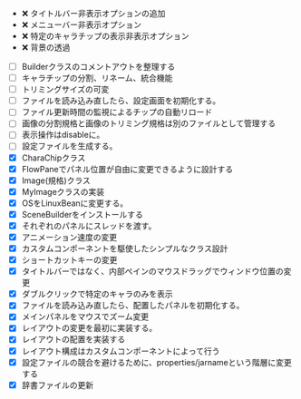 - :x: タイトルバー非表示オプションの追加
- :x: メニューバー非表示オプション
- :x: 特定のキャラチップの表示非表示オプション
- :x: 背景の透過
- [ ] Builderクラスのコメントアウトを整理する
- [ ] キャラチップの分割、リネーム、統合機能
- [ ] トリミングサイズの可変
- [ ] ファイルを読み込み直したら、設定画面を初期化する。
- [ ] ファイル更新時間の監視によるチップの自動リロード
- [ ] 画像の分割規格と画像のトリミング規格は別のファイルとして管理する
- [ ] 表示操作はdisableに。
- [ ] 設定ファイルを生成する。
- [x] CharaChipクラス
- [x] FlowPaneでパネル位置が自由に変更できるように設計する
- [x] Image(規格)クラス
- [x] MyImageクラスの実装
- [x] OSをLinuxBeanに変更する。
- [x] SceneBuilderをインストールする
- [x] それぞれのパネルにスレッドを渡す。
- [x] アニメーション速度の変更
- [x] カスタムコンポーネントを駆使したシンプルなクラス設計
- [x] ショートカットキーの変更
- [x] タイトルバーではなく、内部ペインのマウスドラッグでウィンドウ位置の変更
- [x] ダブルクリックで特定のキャラのみを表示
- [x] ファイルを読み込み直したら、配置したパネルを初期化する。
- [x] メインパネルをマウスでズーム変更
- [x] レイアウトの変更を最初に実装する。
- [x] レイアウトの配置を実装する
- [x] レイアウト構成はカスタムコンポーネントによって行う
- [x] 設定ファイルの競合を避けるために、properties/jarnameという階層に変更する
- [x] 辞書ファイルの更新
